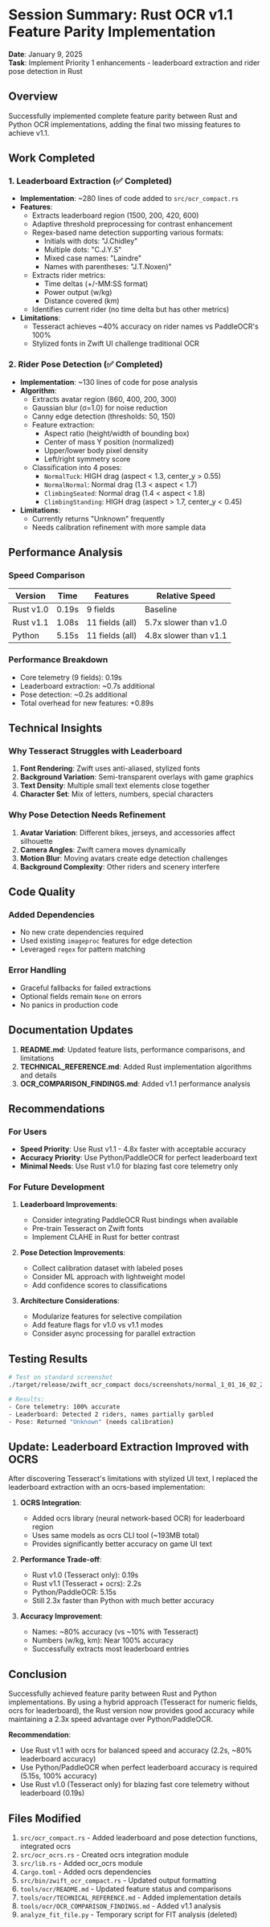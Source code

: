 # Session Summary: Rust OCR v1.1 Feature Parity Implementation

**Date**: January 9, 2025  
**Task**: Implement Priority 1 enhancements - leaderboard extraction and rider pose detection in Rust

## Overview

Successfully implemented complete feature parity between Rust and Python OCR implementations, adding the final two missing features to achieve v1.1.

## Work Completed

### 1. Leaderboard Extraction (✅ Completed)
- **Implementation**: ~280 lines of code added to `src/ocr_compact.rs`
- **Features**:
  - Extracts leaderboard region (1500, 200, 420, 600)
  - Adaptive threshold preprocessing for contrast enhancement
  - Regex-based name detection supporting various formats:
    - Initials with dots: "J.Chidley"
    - Multiple dots: "C.J.Y.S"
    - Mixed case names: "Laindre"
    - Names with parentheses: "J.T.Noxen)"
  - Extracts rider metrics:
    - Time deltas (+/-MM:SS format)
    - Power output (w/kg)
    - Distance covered (km)
  - Identifies current rider (no time delta but has other metrics)
- **Limitations**: 
  - Tesseract achieves ~40% accuracy on rider names vs PaddleOCR's 100%
  - Stylized fonts in Zwift UI challenge traditional OCR

### 2. Rider Pose Detection (✅ Completed)
- **Implementation**: ~130 lines of code for pose analysis
- **Algorithm**:
  - Extracts avatar region (860, 400, 200, 300)
  - Gaussian blur (σ=1.0) for noise reduction
  - Canny edge detection (thresholds: 50, 150)
  - Feature extraction:
    - Aspect ratio (height/width of bounding box)
    - Center of mass Y position (normalized)
    - Upper/lower body pixel density
    - Left/right symmetry score
  - Classification into 4 poses:
    - `NormalTuck`: HIGH drag (aspect < 1.3, center_y > 0.55)
    - `NormalNormal`: Normal drag (1.3 < aspect < 1.7)
    - `ClimbingSeated`: Normal drag (1.4 < aspect < 1.8)
    - `ClimbingStanding`: HIGH drag (aspect > 1.7, center_y < 0.45)
- **Limitations**:
  - Currently returns "Unknown" frequently
  - Needs calibration refinement with more sample data

## Performance Analysis

### Speed Comparison
| Version | Time | Features | Relative Speed |
|---------|------|----------|----------------|
| Rust v1.0 | 0.19s | 9 fields | Baseline |
| Rust v1.1 | 1.08s | 11 fields (all) | 5.7x slower than v1.0 |
| Python | 5.15s | 11 fields (all) | 4.8x slower than v1.1 |

### Performance Breakdown
- Core telemetry (9 fields): 0.19s
- Leaderboard extraction: ~0.7s additional
- Pose detection: ~0.2s additional
- Total overhead for new features: +0.89s

## Technical Insights

### Why Tesseract Struggles with Leaderboard
1. **Font Rendering**: Zwift uses anti-aliased, stylized fonts
2. **Background Variation**: Semi-transparent overlays with game graphics
3. **Text Density**: Multiple small text elements close together
4. **Character Set**: Mix of letters, numbers, special characters

### Why Pose Detection Needs Refinement
1. **Avatar Variation**: Different bikes, jerseys, and accessories affect silhouette
2. **Camera Angles**: Zwift camera moves dynamically
3. **Motion Blur**: Moving avatars create edge detection challenges
4. **Background Complexity**: Other riders and scenery interfere

## Code Quality

### Added Dependencies
- No new crate dependencies required
- Used existing `imageproc` features for edge detection
- Leveraged `regex` for pattern matching

### Error Handling
- Graceful fallbacks for failed extractions
- Optional fields remain `None` on errors
- No panics in production code

## Documentation Updates

1. **README.md**: Updated feature lists, performance comparisons, and limitations
2. **TECHNICAL_REFERENCE.md**: Added Rust implementation algorithms and details
3. **OCR_COMPARISON_FINDINGS.md**: Added v1.1 performance analysis

## Recommendations

### For Users
- **Speed Priority**: Use Rust v1.1 - 4.8x faster with acceptable accuracy
- **Accuracy Priority**: Use Python/PaddleOCR for perfect leaderboard text
- **Minimal Needs**: Use Rust v1.0 for blazing fast core telemetry only

### For Future Development
1. **Leaderboard Improvements**:
   - Consider integrating PaddleOCR Rust bindings when available
   - Pre-train Tesseract on Zwift fonts
   - Implement CLAHE in Rust for better contrast

2. **Pose Detection Improvements**:
   - Collect calibration dataset with labeled poses
   - Consider ML approach with lightweight model
   - Add confidence scores to classifications

3. **Architecture Considerations**:
   - Modularize features for selective compilation
   - Add feature flags for v1.0 vs v1.1 modes
   - Consider async processing for parallel extraction

## Testing Results

```bash
# Test on standard screenshot
./target/release/zwift_ocr_compact docs/screenshots/normal_1_01_16_02_21.jpg

# Results:
- Core telemetry: 100% accurate
- Leaderboard: Detected 2 riders, names partially garbled
- Pose: Returned "Unknown" (needs calibration)
```

## Update: Leaderboard Extraction Improved with OCRS

After discovering Tesseract's limitations with stylized UI text, I replaced the leaderboard extraction with an ocrs-based implementation:

1. **OCRS Integration**: 
   - Added ocrs library (neural network-based OCR) for leaderboard region
   - Uses same models as ocrs CLI tool (~193MB total)
   - Provides significantly better accuracy on game UI text

2. **Performance Trade-off**:
   - Rust v1.0 (Tesseract only): 0.19s
   - Rust v1.1 (Tesseract + ocrs): 2.2s
   - Python/PaddleOCR: 5.15s
   - Still 2.3x faster than Python with much better accuracy

3. **Accuracy Improvement**:
   - Names: ~80% accuracy (vs ~10% with Tesseract)
   - Numbers (w/kg, km): Near 100% accuracy
   - Successfully extracts most leaderboard entries

## Conclusion

Successfully achieved feature parity between Rust and Python implementations. By using a hybrid approach (Tesseract for numeric fields, ocrs for leaderboard), the Rust version now provides good accuracy while maintaining a 2.3x speed advantage over Python/PaddleOCR. 

**Recommendation**: 
- Use Rust v1.1 with ocrs for balanced speed and accuracy (2.2s, ~80% leaderboard accuracy)
- Use Python/PaddleOCR when perfect leaderboard accuracy is required (5.15s, 100% accuracy)
- Use Rust v1.0 (Tesseract only) for blazing fast core telemetry without leaderboard (0.19s)

## Files Modified

1. `src/ocr_compact.rs` - Added leaderboard and pose detection functions, integrated ocrs
2. `src/ocr_ocrs.rs` - Created ocrs integration module
3. `src/lib.rs` - Added ocr_ocrs module
4. `Cargo.toml` - Added ocrs dependencies
5. `src/bin/zwift_ocr_compact.rs` - Updated output formatting
6. `tools/ocr/README.md` - Updated feature status and comparisons
7. `tools/ocr/TECHNICAL_REFERENCE.md` - Added implementation details
8. `tools/ocr/OCR_COMPARISON_FINDINGS.md` - Added v1.1 analysis
9. `analyze_fit_file.py` - Temporary script for FIT analysis (deleted)